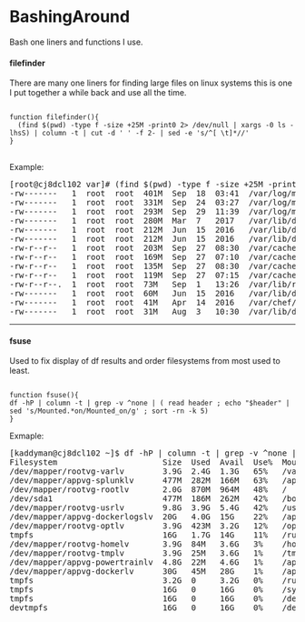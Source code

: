 # BashingAround
Bash one liners and functions I use.

#### filefinder ####

There are many one liners for finding large files on linux systems this is one I put together a while back and use all the time.

<pre>
<code>
function filefinder(){
  (find $(pwd) -type f -size +25M -print0 2> /dev/null | xargs -0 ls -lhsS) | column -t | cut -d ' ' -f 2- | sed -e 's/^[ \t]*//'
}
</code>
</pre>


Example:
<pre>
[root@cj8dcl102 var]# (find $(pwd) -type f -size +25M -print0 2> /dev/null | xargs -0 ls -lhsS) | column -t | cut -d ' ' -f 2- | sed -e 's/^[ \t]*//'
-rw-------   1  root  root  401M  Sep  18  03:41  /var/log/messages-20170918
-rw-------   1  root  root  331M  Sep  24  03:27  /var/log/messages-20170924
-rw-------   1  root  root  293M  Sep  29  11:39  /var/log/messages
-rw-------   1  root  root  280M  Mar  7   2017   /var/lib/docker/tmp/GetImageBlob233346684
-rw-------   1  root  root  212M  Jun  15  2016   /var/lib/docker/tmp/GetImageBlob060374704
-rw-------   1  root  root  212M  Jun  15  2016   /var/lib/docker/tmp/GetImageBlob783178594
-rw-r--r--   1  root  root  203M  Sep  27  08:30  /var/cache/yum/x86_64/7OUL/base/gen/primary.xml.sqlite
-rw-r--r--   1  root  root  169M  Sep  27  07:10  /var/cache/yum/x86_64/7OUL/base/gen/primary.xml
-rw-r--r--   1  root  root  135M  Sep  27  08:30  /var/cache/yum/x86_64/7OUL/base_UEK4/gen/primary.xml.sqlite
-rw-r--r--   1  root  root  119M  Sep  27  07:15  /var/cache/yum/x86_64/7OUL/base_UEK4/gen/primary.xml
-rw-r--r--.  1  root  root  73M   Sep  1   13:26  /var/lib/rpm/Packages
-rw-------   1  root  root  60M   Jun  15  2016   /var/lib/docker/tmp/GetImageBlob061386980
-rw-------   1  root  root  41M   Apr  14  2016   /var/chef/cache/cookbooks/cars-automic/files/default/webhelpe.tar.gz
-rw-------   1  root  root  31M   Aug  3   10:30  /var/lib/docker/tmp/GetImageBlob025163980
</pre>

----------

#### fsuse ####

Used to fix display of df results and order filesystems from most used to least.

<pre><code>
function fsuse(){
df -hP | column -t | grep -v ^none | ( read header ; echo "$header" | sed 's/Mounted.*on/Mounted_on/g' ; sort -rn -k 5)
}
</code></pre>



Exmaple:
<pre>
[kaddyman@cj8dcl102 ~]$ df -hP | column -t | grep -v ^none | ( read header ; echo "$header" | sed 's/Mounted.*on/Mounted_on/g' ; sort -rn -k 5)
Filesystem                      Size  Used  Avail  Use%  Mounted_on
/dev/mapper/rootvg-varlv        3.9G  2.4G  1.3G   65%   /var
/dev/mapper/appvg-splunklv      477M  282M  166M   63%   /apps/Splunk
/dev/mapper/rootvg-rootlv       2.0G  870M  964M   48%   /
/dev/sda1                       477M  186M  262M   42%   /boot
/dev/mapper/rootvg-usrlv        9.8G  3.9G  5.4G   42%   /usr
/dev/mapper/appvg-dockerlogslv  20G   4.0G  15G    22%   /apps/docker/logs
/dev/mapper/rootvg-optlv        3.9G  423M  3.2G   12%   /opt
tmpfs                           16G   1.7G  14G    11%   /run
/dev/mapper/rootvg-homelv       3.9G  84M   3.6G   3%    /home
/dev/mapper/rootvg-tmplv        3.9G  25M   3.6G   1%    /tmp
/dev/mapper/appvg-powertrainlv  4.8G  22M   4.6G   1%    /apps/powertrain
/dev/mapper/appvg-dockerlv      30G   45M   28G    1%    /apps/docker
tmpfs                           3.2G  0     3.2G   0%    /run/user/10056
tmpfs                           16G   0     16G    0%    /sys/fs/cgroup
tmpfs                           16G   0     16G    0%    /dev/shm
devtmpfs                        16G   0     16G    0%    /dev
</pre>
